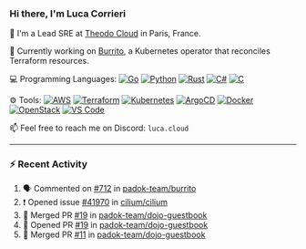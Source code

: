 ### Hi there, I'm Luca Corrieri

👋 I'm a Lead SRE at [Theodo Cloud](https://cloud.theodo.com/) in Paris, France.

🌯 Currently working on [Burrito](https://github.com/padok-team/burrito), a Kubernetes operator that reconciles Terraform resources.

💻 Programming Languages:
[![Go](https://img.shields.io/badge/Go-007d9c?style=flat-square&logo=go&logoColor=white)](#)
[![Python](https://img.shields.io/badge/Python-3b78a7.svg?style=flat-square&logo=python&logoColor=white)](#)
[![Rust](https://img.shields.io/badge/Rust-c14566?style=flat-square&logo=rust&logoColor=white)](#)
[![C#](https://img.shields.io/badge/C%23-1e9e25.svg?style=flat-square&logo=c%20sharp&logoColor=white)](#)
[![C](https://img.shields.io/badge/C-2570ae.svg?style=flat-square&logo=c&logoColor=white)](#)

⚙️ Tools:
[![AWS](https://img.shields.io/badge/AWS-232F3E?style=flat-square&logo=amazonaws&logoColor=white)](#)
[![Terraform](https://img.shields.io/badge/Terraform-7B42BC?style=flat-square&logo=terraform&logoColor=white)](#)
[![Kubernetes](https://img.shields.io/badge/Kubernetes-326CE5?style=flat-square&logo=kubernetes&logoColor=white)](#)
[![ArgoCD](https://img.shields.io/badge/ArgoCD-009485?style=flat-square&logo=argo&logoColor=white)](#)
[![Docker](https://img.shields.io/badge/Docker-2496ED?style=flat-square&logo=docker&logoColor=white)](#)
[![OpenStack](https://img.shields.io/badge/OpenStack-ED1944?style=flat-square&logo=openstack&logoColor=white)](#)
[![VS Code](https://img.shields.io/badge/VS%20Code-007ACC?style=flat-square&logo=visualstudiocode&logoColor=white)](#)

📫 Feel free to reach me on Discord: `luca.cloud`

---

### :zap: Recent Activity

<!--START_SECTION:activity-->
1. 🗣 Commented on [#712](https://github.com/padok-team/burrito/pull/712#issuecomment-3365661052) in [padok-team/burrito](https://github.com/padok-team/burrito)
2. ❗ Opened issue [#41970](https://github.com/cilium/cilium/issues/41970) in [cilium/cilium](https://github.com/cilium/cilium)
3. 🎉 Merged PR [#19](https://github.com/padok-team/dojo-guestbook/pull/19) in [padok-team/dojo-guestbook](https://github.com/padok-team/dojo-guestbook)
4. 💪 Opened PR [#19](https://github.com/padok-team/dojo-guestbook/pull/19) in [padok-team/dojo-guestbook](https://github.com/padok-team/dojo-guestbook)
5. 🎉 Merged PR [#11](https://github.com/padok-team/dojo-guestbook/pull/11) in [padok-team/dojo-guestbook](https://github.com/padok-team/dojo-guestbook)
<!--END_SECTION:activity-->
